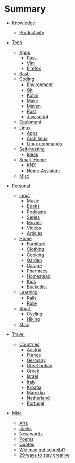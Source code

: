 # Summary

- [Knowledge](./README.md)
  - [Productivity](productivity.md)

- [Tech]()
  - [Apps]()
    - [Pass](tech/app/pass.md)
    - [Vim](tech/app/vim.md)
    - [Firefox](tech/app/firefox.md)
  - [Bash](tech/bash.md)
  - [Coding]()
    - [Environment](tech/coding/environment.md)
    - [Git](tech/coding/git.md)
    - [Kotlin](tech/coding/kotlin.md)
    - [Make](tech/coding/make.md)
    - [Maven](tech/coding/maven.md)
    - [Rust](tech/coding/rust.md)
    - [Javascript](tech/coding/javascript.md)
  - [Equipment](tech/equipment.md)
  - [Linux]()
    - [Apps](tech/linux/apps.md)
    - [Arch linux](tech/linux/arch.md)
    - [Linux commands](tech/linux/linux_commands.md)
  - [Self-hosting]()
    - [Ideas](tech/selfhosting/ideas.md)
  - [Smart-Home]()
    - [KNX](tech/smarthome/knx.md)
    - [Home-Assistent](tech/smarthome/homeassistent.md)
  - [Misc](tech/misc.md)

- [Personal]()
  - [Input]()
    - [Music](personal/input/music.md)
    - [Books](personal/input/books.md)
    - [Podcasts](personal/input/podcasts.md)
    - [Series](personal/input/series.md)
    - [Movies](personal/input/movies.md)
    - [Videos](personal/input/videos.md)
    - [Articles](personal/input/articles.md)
  - [Home]()
    - [Furniture](personal/home/furniture.md)
    - [Clothing](personal/home/clothing.md)
    - [Cooking](personal/home/cooking.md)
    - [Garden](personal/home/garden.md)
    - [Garage](personal/home/garage.md)
    - [Pharmacy](personal/home/pharmacy.md)
    - [Homestead](personal/home/homestead.md)
    - [Kids](personal/home/kids.md)
    - [Bucketlist](personal/home/bucketlist.md)
  - [Learning](personal/learning/README.md)
    - [Rails](personal/learning/rails.md)
    - [Ruby](personal/learning/ruby.md)
  - [Sport]()
    - [Cycling](personal/sport/cycling.md)
    - [Hiking](personal/sport/hiking.md)
  - [Misc](personal/misc.md)

- [Travel]()
  - [Countries]()
    - [Austria](travel/austria.md)
    - [France](travel/france.md)
    - [Germany](travel/germany.md)
    - [Great britian](travel/greatbritian.md)
    - [Greek](travel/greek.md)
    - [Israel](travel/israel.md)
    - [Italy](travel/italy.md)
    - [Kroatia](travel/kroatia.md)
    - [Marokko](travel/marokko.md)
    - [Netherland](travel/netherland.md)
    - [Portugal](travel/portugal.md)

- [Misc]()
  - [Arts](misc/arts.md)
  - [Jokes](misc/jokes.md)
  - [New words](misc/newwords.md)
  - [Poems](misc/poems.md)
  - [Quotes](misc/quotes.md)
  - [Wie man gut schreibt?](misc/wie_man_gut_Schreibt.md)
  - [29 ways to stay creative](misc/29ways_to_stay_creative.md)
